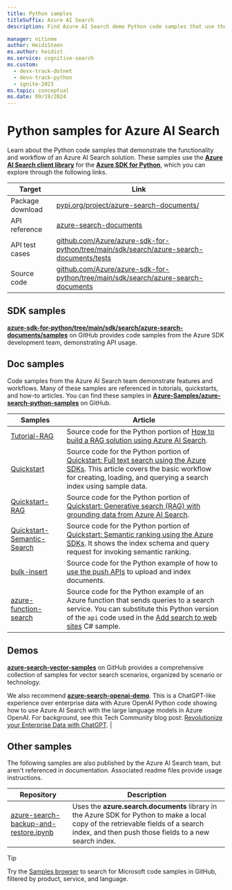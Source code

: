 ```yaml
---
title: Python samples
titleSuffix: Azure AI Search
description: Find Azure AI Search demo Python code samples that use the Azure .NET SDK for Python or REST.

manager: nitinme
author: HeidiSteen
ms.author: heidist
ms.service: cognitive-search
ms.custom:
  - devx-track-dotnet
  - devx-track-python
  - ignite-2023
ms.topic: conceptual
ms.date: 09/19/2024
---
```


# Python samples for Azure AI Search

Learn about the Python code samples that demonstrate the functionality and workflow of an Azure AI Search solution. These samples use the [**Azure AI Search client library**](/python/api/overview/azure/search-documents-readme) for the [**Azure SDK for Python**](/azure/developer/python/), which you can explore through the following links.

| Target | Link |
|--------|------|
| Package download | [pypi.org/project/azure-search-documents/](https://pypi.org/project/azure-search-documents/) |
| API reference | [azure-search-documents](/python/api/azure-search-documents)  |
| API test cases | [github.com/Azure/azure-sdk-for-python/tree/main/sdk/search/azure-search-documents/tests](https://github.com/Azure/azure-sdk-for-python/tree/main/sdk/search/azure-search-documents/tests) |
| Source code | [github.com/Azure/azure-sdk-for-python/tree/main/sdk/search/azure-search-documents](https://github.com/Azure/azure-sdk-for-python/tree/main/sdk/search/azure-search-documents)  |

## SDK samples

[**azure-sdk-for-python/tree/main/sdk/search/azure-search-documents/samples**](https://github.com/Azure/azure-sdk-for-python/tree/main/sdk/search/azure-search-documents/samples) on GitHub provides code samples from the Azure SDK development team, demonstrating API usage.

## Doc samples

Code samples from the Azure AI Search team demonstrate features and workflows. Many of these samples are referenced in tutorials, quickstarts, and how-to articles. You can find these samples in [**Azure-Samples/azure-search-python-samples**](https://github.com/Azure-Samples/azure-search-python-samples) on GitHub.

| Samples | Article |
|---------|---------|
| [Tutorial-RAG](https://github.com/Azure-Samples/azure-search-python-samples/tree/main/Tutorial-RAG) | Source code for the Python portion of [How to build a RAG solution using Azure AI Search](tutorial-rag-build-solution.md).|
| [Quickstart](https://github.com/Azure-Samples/azure-search-python-samples/tree/main/Quickstart) | Source code for the Python portion of [Quickstart: Full text search using the Azure SDKs](search-get-started-text.md). This article covers the basic workflow for creating, loading, and querying a search index using sample data. |
| [Quickstart-RAG](https://github.com/Azure-Samples/azure-search-python-samples/tree/main/Quickstart-RAG) | Source code for the Python portion of [Quickstart: Generative search (RAG) with grounding data from Azure AI Search](search-get-started-rag.md). |
| [Quickstart-Semantic-Search](https://github.com/Azure-Samples/azure-search-python-samples/tree/main/Quickstart-Semantic-Search) | Source code for the Python portion of [Quickstart: Semantic ranking using the Azure SDKs](search-get-started-semantic.md). It shows the index schema and query request for invoking semantic ranking. |
| [bulk-insert](https://github.com/Azure-Samples/azure-search-python-samples/tree/main/bulk-insert) | Source code for the Python example of how to [use the push APIs](search-how-to-load-search-index.md) to upload and index documents. |
| [azure-function-search](https://github.com/Azure-Samples/azure-search-python-samples/tree/main/azure-function-search) | Source code for the Python example of an Azure function that sends queries to a search service. You can substitute this Python version of the `api` code used in the [Add search to web sites](tutorial-csharp-overview.md) C# sample. |

## Demos

[**azure-search-vector-samples**](https://github.com/Azure/azure-search-vector-samples/blob/main/README.md) on GitHub provides a comprehensive collection of samples for vector search scenarios, organized by scenario or technology.

We also recommend [**azure-search-openai-demo**](https://github.com/Azure-Samples/azure-search-openai-demo/blob/main/README.md). This is a ChatGPT-like experience over enterprise data with Azure OpenAI Python code showing how to use Azure AI Search with the large language models in Azure OpenAI. For background, see this Tech Community blog post: [Revolutionize your Enterprise Data with ChatGPT](https://techcommunity.microsoft.com/t5/ai-applied-ai-blog/revolutionize-your-enterprise-data-with-chatgpt-next-gen-apps-w/ba-p/3762087). |

## Other samples

The following samples are also published by the Azure AI Search team, but aren't referenced in documentation. Associated readme files provide usage instructions.

| Repository | Description |
|------------|-------------|
| [azure-search-backup-and-restore.ipynb](https://github.com/Azure/azure-search-vector-samples/tree/main/demo-python/code/index-backup-restore) | Uses the **azure.search.documents** library in the Azure SDK for Python to make a local copy of the retrievable fields of a search index, and then push those fields to a new search index. |

> [!TIP]
> Try the [Samples browser](/samples/browse/?languages=python&products=azure-cognitive-search) to search for Microsoft code samples in GitHub, filtered by product, service, and language.
